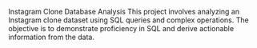 Instagram Clone Database Analysis
This project involves analyzing an Instagram clone dataset using SQL queries and complex operations. The objective is to demonstrate proficiency in SQL and derive actionable information from the data.
